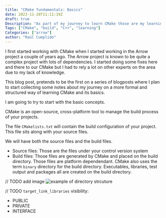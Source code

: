 ```yaml
---
title: "CMake fundamentals: Basics"
date: 2023-11-28T11:11:19Z
draft: true
Description: "As part of my journey to learn CMake those are my learning notes."
Tags: ["CMake", "build", "C++", "learning"]
Categories: ["arrow"]
author: "Raúl Cumplido"
---
```


I first started working with CMake when I started working in the Arrow project a couple of
years ago. The Arrow project is known to be quite a complex project with lots of dependencies.
I started doing some fixes here and there to our CMake but I had to rely a lot on
other experts on the area due to my lack of knowledge.

This blog post, pretends to be the first on a series of blogposts where I plan to start
collecting some notes about my journey on a more formal and structured way of learning CMake
and its basics.

I am going to try to start with the basic concepts.

CMake is an open-source, cross-platform tool to manage the build process of your projects.

The file `CMakelists.txt` will contain the build configuration of your project. This file sits
along with your source files.

We will have both the source files and the build files. 
- Source files:
Those are the files under your control version system
- Build files:
Those files are generated by CMake and placed on the build directory. Those files
are platform dependendant. CMake also uses the term `binary` directory for the build directory.
Executables, libraries, test output and packages all are created on the build directory.

// TODO add image
![example of directory strcuture](/img/cmake_project_basic_directory_structure.jpg)


// TODO
`target_link_libraries` visibility:
- PUBLIC
- PRIVATE
- INTERFACE



